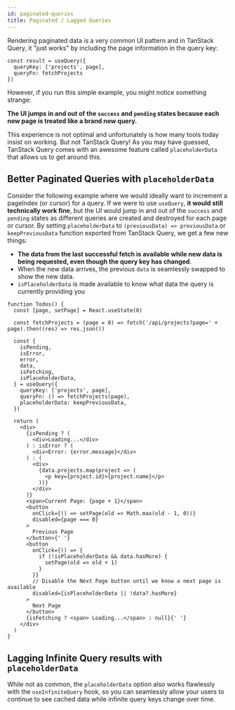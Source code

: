 ```yaml
---
id: paginated-queries
title: Paginated / Lagged Queries
---
```


Rendering paginated data is a very common UI pattern and in TanStack Query, it "just works" by including the page information in the query key:

[//]: # 'Example'
```tsx
const result = useQuery({
  queryKey: ['projects', page],
  queryFn: fetchProjects
})
```
[//]: # 'Example'

However, if you run this simple example, you might notice something strange:

**The UI jumps in and out of the `success` and `pending` states because each new page is treated like a brand new query.**

This experience is not optimal and unfortunately is how many tools today insist on working. But not TanStack Query! As you may have guessed, TanStack Query comes with an awesome feature called `placeholderData` that allows us to get around this.

## Better Paginated Queries with `placeholderData`

Consider the following example where we would ideally want to increment a pageIndex (or cursor) for a query. If we were to use `useQuery`, **it would still technically work fine**, but the UI would jump in and out of the `success` and `pending` states as different queries are created and destroyed for each page or cursor. By setting `placeholderData` to `(previousData) => previousData` or `keepPreviousData` function exported from TanStack Query, we get a few new things:

- **The data from the last successful fetch is available while new data is being requested, even though the query key has changed**.
- When the new data arrives, the previous `data` is seamlessly swapped to show the new data.
- `isPlaceholderData` is made available to know what data the query is currently providing you

[//]: # 'Example2'
```tsx
function Todos() {
  const [page, setPage] = React.useState(0)

  const fetchProjects = (page = 0) => fetch('/api/projects?page=' + page).then((res) => res.json())

  const {
    isPending,
    isError,
    error,
    data,
    isFetching,
    isPlaceholderData,
  } = useQuery({
    queryKey: ['projects', page],
    queryFn: () => fetchProjects(page),
    placeholderData: keepPreviousData,
  })

  return (
    <div>
      {isPending ? (
        <div>Loading...</div>
      ) : isError ? (
        <div>Error: {error.message}</div>
      ) : (
        <div>
          {data.projects.map(project => (
            <p key={project.id}>{project.name}</p>
          ))}
        </div>
      )}
      <span>Current Page: {page + 1}</span>
      <button
        onClick={() => setPage(old => Math.max(old - 1, 0))}
        disabled={page === 0}
      >
        Previous Page
      </button>{' '}
      <button
        onClick={() => {
          if (!isPlaceholderData && data.hasMore) {
            setPage(old => old + 1)
          }
        }}
        // Disable the Next Page button until we know a next page is available
        disabled={isPlaceholderData || !data?.hasMore}
      >
        Next Page
      </button>
      {isFetching ? <span> Loading...</span> : null}{' '}
    </div>
  )
}
```
[//]: # 'Example2'

## Lagging Infinite Query results with `placeholderData`

While not as common, the `placeholderData` option also works flawlessly with the `useInfiniteQuery` hook, so you can seamlessly allow your users to continue to see cached data while infinite query keys change over time.
